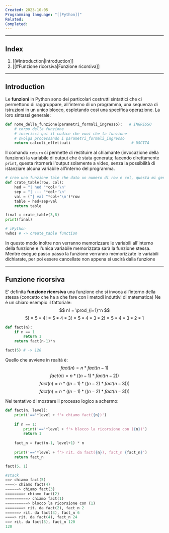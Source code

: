 ```yaml
---
Created: 2023-10-05
Programming language: "[[Python]]"
Related: 
Completed:
---
```

---
## Index
1. [[#Introduction|Introduction]]
2. [[#Funzione ricorsiva|Funzione ricorsiva]]
---
## Introduction
Le **funzioni** in Python sono dei particolari costrutti sintattici che ci permettono di raggruppare, all'interno di un programma, una sequenza di istruzioni in un unico blocco, espletando così una specifica operazione. La loro sintassi generale:

```python
def nome_della_funzione(parametri_formali_ingresso):   # INGRESSO
    # corpo della funzione
    # inserisci qui il codice che vuoi che la funzione 
    # svolga processando i parametri_formali_ingresso
    return calcoli_effettuati                           # USCITA
```

Il comando `return` ci permette di restituire al chiamante (invocazione della funzione) la variabile di output che è stata generata; facendo direttamente `print`, questa ritornerà l'output solamente a video, senza la possibilità di istanziare alcuna variabile all'interno del programma.

```python
# creo una funzione tale che dato un numero di row e col, questa mi genererà una tabella in MarkDown Syntax
def crate_table(row, col):
	hed = "| hed "*col+'\n'
	sep = "| --- "*col+'\n'
	val = ("| val "*col+'\n')*row
	table = hed+sep+val
	return table

final = crate_table(3,8)
print(final)

# iPython
%whos # -> create_table	function
```

In questo modo inoltre non verranno memorizzare le variabili all'interno della funzione e l'unica variabile memorizzata sarà la funzione stessa. Mentre esegue passo passo la funzione verranno memorizzate le variabili dichiarate, per poi essere cancellate non appena si uscirà dalla funzione

---
## Funzione ricorsiva
E’ definita **funzione ricorsiva** una funzione che si invoca all’interno della stessa (concetto che ha a che fare con i metodi induttivi di matematica)
Ne è un chiaro esempio il fattoriale:
$$
n! = \prod_{i=1}^n
$$
$$
5! = 5*4! = 5*4*3! = 5*4*3*2! = 5*4*3*2*1
$$
```python
def fact(n):
	if n == 1
		return 1
	return fact(n-1)*n

fact(5) # -> 120
```

Quello che avviene in realtà è:
$$
fact(n) = n * fact(n-1)
$$
$$
fact(n) = n * ((n-1)*fact(n-2))
$$
$$fact(n) = n * ((n-1)*((n-2)*fact(n-3)))$$
$$fact(n) = n * ((n-1)*((n-2)*fact(n-3)))$$

Nel tentativo di mostrare il processo logico a schermo:

```python
def fact(n, level):
    print('=='*level + f'> chiamo fact({n})')
    
    if n == 1:
        print('=='*level + f'> blocco la ricorsione con ({n})')
        return 1
    
    fact_n = fact(n-1, level+1) * n
    
    print('=='*level + f'> rit. da fact({n}), fact_n {fact_n}')
    return fact_n

fact(5, 1)

#stack
==> chiamo fact(5)
====> chiamo fact(4)
======> chiamo fact(3)
========> chiamo fact(2)
==========> chiamo fact(1)
==========> blocco la ricorsione con (1)
========> rit. da fact(2), fact_n 2
======> rit. da fact(3), fact_n 6
====> rit. da fact(4), fact_n 24
==> rit. da fact(5), fact_n 120
120
```